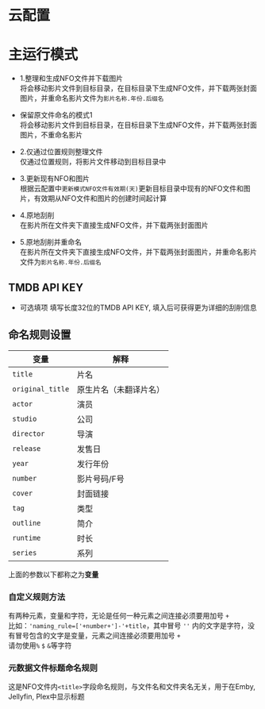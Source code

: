 # 云配置

# 主运行模式
* 1.整理和生成NFO文件并下载图片  
将会移动影片文件到目标目录，在目标目录下生成NFO文件，并下载两张封面图片，并重命名影片文件为`影片名称.年份.后缀名`

* 保留原文件命名的模式1  
将会移动影片文件到目标目录，在目标目录下生成NFO文件，并下载两张封面图片，不重命名影片

* 2.仅通过位置规则整理文件  
仅通过位置规则，将影片文件移动到目标目录中

* 3.更新现有NFO和图片  
根据云配置中`更新模式NFO文件有效期(天)`更新目标目录中现有的NFO文件和图片，有效期从NFO文件和图片的创建时间起计算

* 4.原地刮削  
在影片所在文件夹下直接生成NFO文件，并下载两张封面图片

* 5.原地刮削并重命名  
在影片所在文件夹下直接生成NFO文件，并下载两张封面图片，并重命名影片文件为`影片名称.年份.后缀名`

## TMDB API KEY
* 可选填项
填写长度32位的TMDB API KEY, 填入后可获得更为详细的刮削信息

## 命名规则设置
| 变量 | 解释 |
|----|----|
| `title` | 片名 |
| `original_title` | 原生片名（未翻译片名） |
| `actor` | 演员 |
| `studio` | 公司 |
| `director` | 导演 |
| `release` | 发售日 |
| `year` | 发行年份 |
| `number` | 影片号码/F号 |
| `cover` | 封面链接 |
| `tag` | 类型 |
| `outline` | 简介 |
| `runtime` | 时长 |
| `series` | 系列 |

上面的参数以下都称之为**变量**

### 自定义规则方法
有两种元素，变量和字符，无论是任何一种元素之间连接必须要用加号 `+`  
比如：`'naming_rule=['+number+']-'+title`，其中冒号 `''` 内的文字是字符，没有冒号包含的文字是变量，元素之间连接必须要用加号 `+`    
请勿使用`%` `$` `&`等字符  

### 元数据文件标题命名规则
这是NFO文件内`<title>`字段命名规则，与文件名和文件夹名无关，用于在Emby, Jellyfin, Plex中显示标题